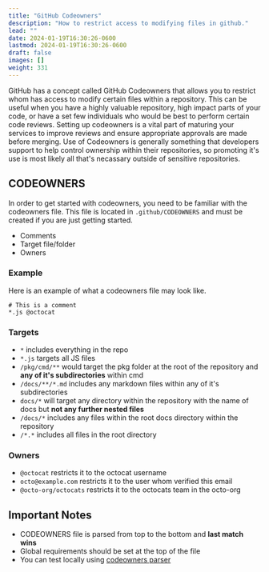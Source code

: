 ```yaml
---
title: "GitHub Codeowners"
description: "How to restrict access to modifying files in github."
lead: ""
date: 2024-01-19T16:30:26-0600
lastmod: 2024-01-19T16:30:26-0600
draft: false
images: []
weight: 331
---
```


GitHub has a concept called GitHub Codeowners that allows you to restrict whom has access to modify certain files within a repository. This can be useful when you have a highly valuable repository, high impact parts of your code, or have a set few individuals who would be best to perform certain code reviews. Setting up codeowners is a vital part of maturing your services to improve reviews and ensure appropriate approvals are made before merging. Use of Codeowners is generally something that developers support to help control ownership within their repositories, so promoting it's use is most likely all that's necassary outside of sensitive repositories. 

## CODEOWNERS

In order to get started with codeowners, you need to be familiar with the codeowners file. This file is located in `.github/CODEOWNERS` and must be created if you are just getting started.

- Comments
- Target file/folder
- Owners

### Example

Here is an example of what a codeowners file may look like.

```
# This is a comment
*.js @octocat
```

### Targets

- `*` includes everything in the repo
- `*.js` targets all JS files
- `/pkg/cmd/**` would target the pkg folder at the root of the repository and **any of it's subdirectories** within cmd
- `/docs/**/*.md` includes any markdown files within any of it's subdirectories
- `docs/*` will target any directory within the repository with the name of docs but **not any further nested files**
- `/docs/*` includes any files within the root docs directory within the repository
- `/*.*` includes all files in the root directory

### Owners

- `@octocat` restricts it to the octocat username
- `octo@example.com` restricts it to the user whom verified this email
- `@octo-org/octocats` restricts it to the octocats team in the octo-org

## Important Notes

- CODEOWNERS file is parsed from top to the bottom and **last match wins**
- Global requirements should be set at the top of the file
- You can test locally using [codeowners parser](https://github.com/sbdchd/codeowners)
